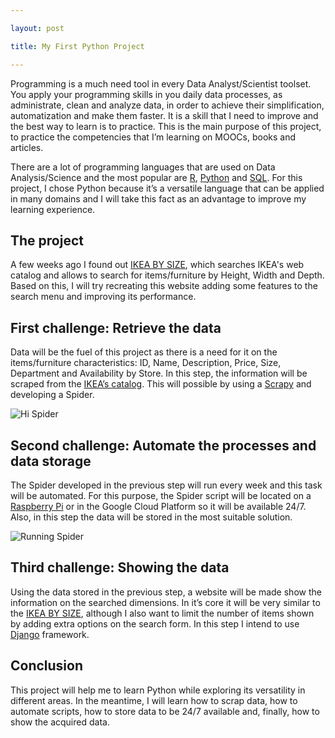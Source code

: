```yaml
---

layout: post

title: My First Python Project

---
```



Programming is a much need tool in every Data Analyst/Scientist toolset. You apply your programming skills in you daily data processes, as administrate, clean and analyze data, in order to achieve their simplification, automatization and make them faster. It is a skill that I need to improve and the best way to learn is to practice. This is the main purpose of this project, to practice the competencies that I’m learning on MOOCs, books and articles. 

There are a lot of programming languages that are used on Data Analysis/Science and the most popular are [R]( https://www.r-project.org/about.html), [Python]( https://www.python.org/about/) and [SQL]( https://www.w3schools.com/sql/sql_intro.asp). For this project, I chose Python because it’s a versatile language that can be applied in many domains and I will take this fact as an advantage to improve my learning experience. 

## The project

A few weeks ago I found out [IKEA BY SIZE](http://ikeabysize.com/), which searches IKEA's web catalog and allows to search for items/furniture by Height, Width and Depth. Based on this, I will try recreating this website adding some features to the search menu and improving its performance. 

## First challenge: Retrieve the data

Data will be the fuel of this project as there is a need for it on the items/furniture characteristics: ID, Name, Description, Price, Size, Department and Availability by Store. In this step, the information will be scraped from the [IKEA’s catalog]( https://www.ikea.com/pt/pt/catalog/allproducts/department/). This will possible by using a [Scrapy]( https://scrapy.org/) and developing a Spider.

![Hi Spider](https://thumbs.gfycat.com/CommonImperturbableBullfrog-size_restricted.gif)

## Second challenge: Automate the processes and data storage

The Spider developed in the previous step will run every week and this task will be automated. For this purpose, the Spider script will be located on a [Raspberry Pi]( https://www.raspberrypi.org/) or in the Google Cloud Platform so it will be available 24/7. Also, in this step the data will be stored in the most suitable solution.

![Running Spider](https://media.giphy.com/media/8B3ClOcitdvCE/giphy.gif)

## Third challenge: Showing the data

Using the data stored in the previous step, a website will be made show the information on the searched dimensions. In it’s core it will be very similar to the [IKEA BY SIZE](http://ikeabysize.com/), although I also want to limit the number of items shown by adding extra options on the search form. 
In this step I intend to use [Django]( https://www.djangoproject.com/) framework.

## Conclusion

This project will help me to learn Python while exploring its versatility in different areas. In the meantime, I will learn how to scrap data, how to automate scripts, how to store data to be 24/7 available and, finally, how to show the acquired data. 

